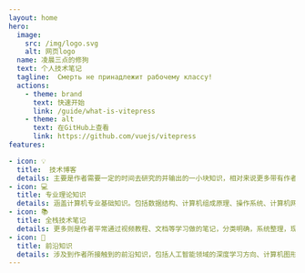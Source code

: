 ```yaml
---
layout: home
hero:
  image:
    src: /img/logo.svg
    alt: 网页logo
  name: 凌晨三点的修狗
  text: 个人技术笔记
  tagline:  Смерть не принадлежит рабочему классу! 
  actions:
    - theme: brand
      text: 快速开始
      link: /guide/what-is-vitepress
    - theme: alt
      text: 在GitHub上查看
      link: https://github.com/vuejs/vitepress
features:

- icon: 💡
  title:  技术博客
  details: 主要是作者需要一定的时间去研究的并输出的一小块知识，相对来说更多带有作者的思考和理解...
- icon: 💻
  title: 专业理论知识
  details: 涵盖计算机专业基础知识。包括数据结构、计算机组成原理、操作系统、计算机网络、软件工程、数据库概论等主要课程
- icon: 📚
  title: 全栈技术笔记
  details: 更多则是作者平常通过视频教程、文档等学习做的笔记，分类明确，系统整理，现包括C++领域、前端开发、后端开发、图形开发等
- icon: 🤖
  title: 前沿知识
  details: 涉及到作者所接触到的前沿知识，包括人工智能领域的深度学习方向、计算机图形学基础
---
```

<style>
:root {
    --vp-home-hero-image-background-image: linear-gradient( -45deg, #5fd12e 50%, #2dd0c4 50% );
    --vp-home-hero-image-filter: blur(40px);
    --vp-home-hero-image-filter: blur(80px);
  --vp-home-hero-name-color: transparent; 
  --vp-home-hero-name-background: -webkit-linear-gradient(120deg, #5fd12e 30% , #2dd0c4 );
}
</style>
